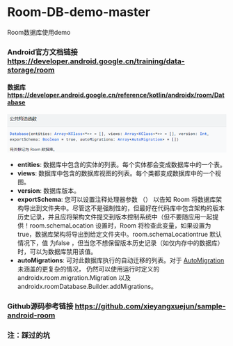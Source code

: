 # Room-DB-demo-master
Room数据库使用demo

### Android官方文档链接 https://developer.android.google.cn/training/data-storage/room

####  数据库 https://developer.android.google.cn/reference/kotlin/androidx/room/Database
![](room_database_constructor.png)
- **entities**: 数据库中包含的实体的列表。每个实体都会变成数据库中的一个表。
- **views**: 数据库中包含的数据库视图的列表。每个类都变成数据库中的一个视图。
- **version**: 数据库版本。
- **exportSchema**:  您可以设置注释处理器参数 （） 以告知 Room 将数据库架构导出到文件夹中。尽管这不是强制性的，但最好在代码库中包含架构的版本历史记录，并且应将架构文件提交到版本控制系统中（但不要随应用一起提供！room.schemaLocation
                     设置时，Room 将检查此变量，如果设置为 true，数据库架构将导出到给定文件夹中。room.schemaLocationtrue
                     默认情况下，值 为false ，但当您不想保留版本历史记录（如仅内存中的数据库）时，可以为数据库禁用该值。
- **autoMigrations**: 可对此数据库执行的自动迁移的列表。对于 [AutoMigration](https://developer.android.google.cn/reference/kotlin/androidx/room/AutoMigration) 未涵盖的更复杂的情况，
仍然可以使用运行时定义的 androidx.room.migration.Migration 以及 androidx.roomDatabase.Builder.addMigrations。
### Github源码参考链接 https://github.com/xieyangxuejun/sample-android-room

### 注：踩过的坑                                                                                                                                                                                                                                                                                                                                                                               
